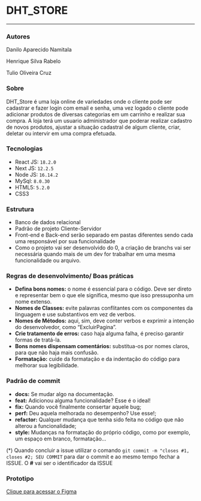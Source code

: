 # DHT_STORE
---
### Autores
Danilo Aparecido Namitala 

Henrique Silva Rabelo

Tulio Oliveira Cruz

### Sobre
DHT_Store é uma loja online de variedades onde o cliente pode ser cadastrar e fazer login com email e senha, uma vez logado o cliente pode adicionar produtos de diversas categorias em um carrinho e realizar sua compra. A loja terá um usuario administrador que poderar realizar cadastro de novos produtos, ajustar a situação cadastral de algum cliente, criar, deletar ou intervir em uma compra efetuada.

### Tecnologias
- React JS: `18.2.0`
- Next JS: `12.2.5`
- Node JS: `16.14.2`
- MySql: `8.0.30`
- HTML5: `5.2.0`
- CSS3

### Estrutura

- Banco de dados relacional
- Padrão de projeto Cliente-Servidor
- Front-end e Back-end serão separado em pastas diferentes sendo cada uma responsável por sua funcionalidade
- Como o projeto vai ser desenvolvido do 0, a criação de branchs vai ser necessária quando mais de um dev for trabalhar em uma mesma funcionalidade ou arquivo.

### Regras de desenvolvimento/ Boas práticas
- **Defina bons nomes:** o nome é essencial para o código. Deve ser direto e representar bem o que ele significa, mesmo que isso pressuponha um nome extenso.
- **Nomes de Classes:** evite palavras conflitantes com os componentes da linguagem e use substantivos em vez de verbos.
- **Nomes de Métodos:** aqui, sim, deve conter verbos e exprimir a intenção do desenvolvedor, como “ExcluirPagina”.
- **Crie tratamento de erros:** caso haja alguma falha, é preciso garantir formas de tratá-la.
- **Bons nomes dispensam comentários:** substitua-os por nomes claros, para que não haja mais confusão.
- **Formatação:** cuide da formatação e da indentação do código para melhorar sua legibilidade.

### Padrão de commit

- **docs:** Se mudar algo na documentação.
- **feat:** Adicionou alguma funcionalidade? Esse é o ideal! 
- **fix:** Quando você finalmente consertar aquele bug;
- **perf:** Deu aquela melhorada no desempenho? Use esse!;
- **refactor:** Qualquer mudança que tenha sido feita no código que não alterou a funcionalidade;
- **style:** Mudanças na formatação do próprio código, como por exemplo, um espaço em branco, formatação…

(*) Quando concluir a issue utilizar o comando ``git commit -m "closes #1, closes #2; SEU COMMIT`` para dar o commit e ao mesmo tempo fechar a ISSUE. O **#** vai ser o identificador da ISSUE

### Prototipo

[Clique para acessar o Figma](https://figma.com)

